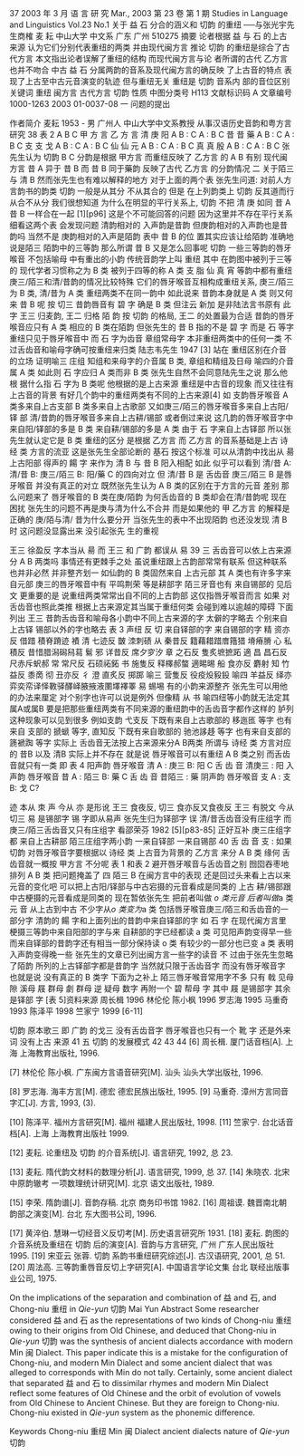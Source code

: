 37 2003 年 3 月 语 言 研 究 Mar., 2003 第 23 卷 第 1 期 Studies in Language and Linguistics Vol.23 No.1 关于 益 石 分合的涵义和 切韵 的重纽
──与张光宇先生商榷 麦 耘 中山大学 中文系 广东 广州 510275 摘要 论者根据 益 与 石 的上古来源 认为它们分别代表重纽的两类 并由现代闽方言 推论 切韵 的重纽是综合了古代方言 本文指出论者误解了重纽的结构 而现代闽方言与论 者所谓的古代 乙方言 也并不吻合 中古 益 石 分属两韵的音系及现代闽方言的确反映 了上古音的特点 表现了上古至中古元音演变的轨迹 但与重纽无关 重纽是 切韵 音系内 部的音位区别 关键词 重纽 闽方言 古代方言 切韵 性质 中图分类号 H113 文献标识码 A 文章编号 1000-1263 2003 01-0037-08 一 问题的提出
 
作者简介 麦耘 1953 - 男 广州人 中山大学中文系教授 从事汉语历史音韵和粤方言研究 38 表 2 A B C 甲 方 言 乙 方 言 清 庚 阳 A B : C A : B C
昔 昔 藥 A B : C A : B C
支 支 戈 A B : C A : B C 仙 仙 元 A B : C A : B C
真 真 殷 A B : C A : B C
张先生认为 切韵 B C 分韵是根据 甲方言 而重纽反映了 乙方言 的 A B 有别 现代闽 方言 昔 A 异于 昔 B 而 昔 B 同于藥韵 反映了古代 乙方言 的分韵情况 二 关于陌三与 清 B
然而张先生也有难以解释的地方 对于上面的两个表 张先生问道: 对前人方言韵书的韵类 切韵 一般是从其分 不从其合的 但是 在上列韵类上 切韵 反其道而行 从合不从分 我们很想知道 为什么在明显的平行关系上, 切韵 不把 清 庚 如同 昔 A 昔 B 一样合在一起 [1][p96]
这是个不可能回答的问题 因为这里并不存在平行关系 细看这两个表 会发现问题 清韵相对的 入声韵是昔韵 但庚韵相对的入声韵也是昔韵吗 当然不是 庚韵相对的入声是陌韵 表中 昔 B 的位 置其实应该让给陌韵 准确地说是陌三 陌韵中的三等韵 那么所谓 昔 B 又是怎么回事呢 切韵 一些三等韵的唇牙喉音 不包括喻母 中有重出的小韵 传统音韵学上叫 重纽 其中 在韵图中被列于三等的 现代学者习惯称之为 B 类 被列于四等的称 A 类 支 脂 仙 真 宵 等韵中都有重纽 庚三/陌三和清/昔韵的情况比较特殊 它们的唇牙喉音互相构成重纽关系, 庚三/陌三为 B
类, 清/昔为 A 类 重纽两类不在同一韵中 如此说来 昔韵本身就是 A 类 则又何来 昔 B 呢 按 切三 昔韵唇音有 碧 字 确是 B 类 但注云 新加 是非陆法言书原有 此字 王三 归麦韵, 王二 归格 陌 韵 按 切韵 的格局, 王二 的处置最为合适 昔韵的唇牙喉音应只有 A 类 相应的 B 类在陌韵 但张先生的 昔 B 指的不是 碧 字 而是 石 等字 重纽只见于唇牙喉音中 而 石 字为齿音 章组常母字 本非重纽两类中的任何一类 不过舌齿音和喻母字确可按重纽来归类 陆志韦先生 1947 [3]
站在 重纽区别在介音 的立场 证明喻三 庄组 知组和来母字的介音属 B 类, 章组和精组及日母 喻四的介音属 A 类 如此则 石 字应归 A 类而非 B 类 张先生自然不会同意陆先生之说 那么他根 据什么指 石 字为 B 类呢 他根据的是上古来源 重纽是中古音的现象 而又往往有上古音的背景 有好几个韵中的重纽两类有不同的上古来源[4] 如 支韵唇牙喉音 A 类多来自上古支部 B 类多来自上古歌部 又如庚三/陌三的唇牙喉音多来自上古阳/铎 部 清/昔韵的唇牙喉音多来自上古耕/锡部 或者倒过来说 这几韵的唇牙喉音字中来自阳/铎部的多是 B 类 来自耕/锡部的多是 A 类 由于 石 字来自上古铎部 所以张先生就认定它是 B 类 重纽的区分 是根据 乙方言 而 乙方言 的音系基础是上古 诗经 类 方言的流亚 这是张先生全部论断的 基石 按这个标准 可以从清韵中找出从 昜 上古阳部 得声的 餳 字 来作为 清 B 与 昔 B
阳入相配 如此 似乎可以看到 清/昔 A: 清/昔 B: 庚三/陌三 B: 阳/藥 C 的四向对立 但 清/昔 B 是 舌齿音 庚三/陌三 B 是唇牙喉音 并没有真正的对立 既然张先生认为 A B 类的区别在于方言的元音 差别 那么问题来了 唇牙喉音的 B 类在庚/陌韵 为何舌齿音的 B 类却会在清/昔韵呢 现在 困扰 张先生的问题不再是庚与清为什么不合并 而是如果他的 甲 乙方言 的解释是正确的 庚/陌与清/
昔为什么要分开 当张先生的表中不出现陌韵 也还没发现 清 B 时 这问题没显露出来 没引起张先 生的重视
 
王三 徐盈反 字本当从 昜 而 王三 和 广韵 都误从 易 39 三 舌齿音可以依上古来源分 A B 两类吗 事情还有更棘手之处 虽说重纽跟上古韵部常常有联系 但这种联系也并非必然 并非整齐划一 如仙韵的 B 类固然来自 上古元部 其 A 类也有许多字来自元部 庚三的唇牙喉音中有 平鸣荆荣 等是耕部字 陌三牙音也有 来自锡部的 见后文 更重要的是 说重纽两类常常出自不同的上古韵部 这仅指唇牙喉音而言 如果 对舌齿音也照此类推 根据上古来源定其当属于重纽何类 会碰到难以逾越的障碍 下面列出 王三 昔韵舌齿音和喻母各小韵中不同上古来源的字 太僻的字略去 个别来自上古铎 锡部以外的字也略去 表 3 声纽 反 切 来自铎部的字 来自锡部的字 精 资亦反 借踖 積脊蹐迹 襀 清 七迹反 皵 洓刺碛 从 秦昔反 籍藉耤踖庴簎猎 塉瘠膌 心 私積反 昔惜腊潟磶舄蕮 鬄 邪 详昔反 席夕穸汐 章 之石反 隻炙墌摭跖 適 昌 昌石反 尺赤斥蚇郝 常 常尺反 石硕祏鉐 书 施隻反 释檡郝螫 適睗晹 船 食亦反 麝射 知 竹益反 黍啇 彻 丑亦反 彳 澄 直炙反 掷踯 喻三 营隻反 役疫炈豛鈠 喻四 羊益反 绎亦弈奕帟译怿斁驿醳峄腋掖液圛墿襗睪 易 蜴埸 有的小韵来源整齐 张先生可以用他的办法来厘定 对个别字也许可以说是例外 但像精 从 书 喻四纽等小韵就无法定其属A或属B 要是把那些重纽两类有不同来源的重纽韵中的舌齿音字都作这样的 胪列 这种现象可以见到很多 例如支韵 弋支反 下既有来自上古歌部的 移迤匜 等字 也有来自 支部的 搋螔 等字, 直知反 下既有来自歌部的 驰池誃趍 等字 也有来自支部的 篪褫踟 等字 实际上 舌齿音无法按上古来源来分A B两类 所谓与 诗经 类 方言对应的 昔B 以及 清B
实际上并不存在 就是说 唇牙喉音可以有重纽 A B 类之别 而舌齿音就只有一类 即 表 4 阳声韵 唇牙喉音 清 A : 庚三 B: 阳 C 
 舌 齿 音 清庚三 : 阳 入声韵 唇牙喉音 昔 A : 陌三 B: 藥 C
 舌 齿 音 昔陌三 : 藥 阴声韵 唇牙喉音 支 A : 支 B: 戈 C?

 
迹 本从 朿 声 今从 亦 是形讹 王三 食夜反, 切三 食亦反又食夜反 王三 有脱文 今从 切三 易 是锡部字 锡 字即从易声 张先生归为铎部字 误 清/昔舌齿音没有庄组字 而庚三/陌三舌齿音又只有庄组字 看邵荣芬 1982 [5][p83-85] 正好互补 庚三庄组字都 来自上古耕部 陌三庄组字两小韵 一来自铎部 一来自锡部 40 舌 齿 音 支 : 
如果 切韵 对唇牙喉音字要根据以 诗经 类 上古音为背景的 乙方言 来分 A B 类 缘何 舌齿音就一概按 甲方言 不分呢 表 1 和表 2 避开唇牙喉音与舌齿音之别 囫囵吞枣地排列 A B 类 把问题掩盖了 四 陌三 B 在闽方言中的表现 还是回过头来看上古以来元音的变化吧 可以把上古阳/铎部与中古宕摄的元音看成是同类的 上古 耕/锡部跟中古梗摄的元音看成是同类的 现在暂依张先生 把前者叫做 *o 类元音 后者叫做*a 类元 音 从上古到中古 不少字从*o 类变为*a 类 包括唇牙喉音庚三/陌三和舌齿音的一部分字 清韵的 餳 字和上面列出的昔韵中来自铎部的字 如 石 字 在现代闽方言里 梗摄三等韵中来自阳部的字与来 自耕部的字已经都读 a 类 可见阳声韵变得早一些 而来自铎部的昔韵字还有相当一部分保持读 o 类 有较少的一部分也已变 a 类 表明入声韵变得晚一些 张先生的文章已列出闽方言一些字的读音 不 过由于张先生忽略了陌韵 所列的上古铎部字都是昔韵字 当然就只限于舌齿音字 而没有唇牙喉音字 也就是说 没有真正的 B 类字 下面为之补上 陌三唇牙喉音常用字不多 只有 戟 见母 隙 溪母 屐 群母 劇 群母 逆 疑母 数字 再附一个 碧 帮母 字 其中 屐 是锡部字 其余是铎部 字 [表 5]资料来源 周长楫 1996 林伦伦 陈小枫 1996 罗志海 1995 马重奇 1993 陈泽平 1998 竺家宁 1999 [6-11]
 
切韵 原本歌三 即 广韵 的戈三 没有舌齿音字 唇牙喉音也只有一个 靴 字 还是外来词 没有上古 来源 41 五 切韵 的发展模式 42 43 44
[6] 周长楫. 厦门话音档[A]. 上海 上海教育出版社, 1996.

[7] 林伦伦 陈小枫. 广东闽方言语音研究[M]. 汕头 汕头大学出版社, 1996.

[8] 罗志海. 海丰方言[M]. 德宏 德宏民族出版社, 1995. [9] 马重奇. 漳州方言同音字汇[J]. 方言, 1993, (3).

[10] 陈泽平. 福州方言研究[M]. 福州 福建人民出版社, 1998. [11] 竺家宁. 台北话音档[A]. 上海 上海教育出版社 1999.

[12] 麦耘. 论重纽及 切韵 的介音系统[J]. 语言研究, 1992, 总 23.

[13] 麦耘. 隋代韵文材料的数理分析[J]. 语言研究, 1999, 总 37. [14] 朱晓农. 北宋中原韵辙考 一项数理统计研究[M]. 北京 语文出版社, 1989.

[15] 李荣. 隋韵谱[J]. 音韵存稿. 北京 商务印书馆 1982. [16] 周祖谟. 魏晋南北朝韵部之演变[M]. 台北 东大图书公司, 1996.

[17] 黄淬伯. 慧琳一切经音义反切考[M]. 历史语言研究所 1931. [18] 麦耘. 韵图的介音系统及重纽在 切韵 后的演变[A]. 音韵与方言研究, 广州 广东人民出版社 1995. [19] 宋亚云 张蓉. 切韵 系韵书重纽研究综述[J]. 古汉语研究, 2001, 总 51. [20] 周法高. 三等韵重唇音反切上字研究[A]. 中国语言学论文集 台北 联经出版事业公司, 1975.

On the implications of the separation and combination of 益 and 石, and Chong-niu 重纽 in *Qie-yun* 切韵 Mai Yun Abstract Some researcher considered 益 and 石 as the representations of two kinds of Chong-niu 重纽 owing to their origins from Old Chinese, and deduced that Chong-niu in *Qie-yun* 切韵 was the synthesis of ancient dialects accordance with modern Min 闽 Dialect. This paper indicate this is a mistake for the configuration of Chong-niu, and modern Min Dialect and some ancient dialect that was alleged to corresponds with Min do not tally. Certainly, some ancient dialect that separated 益 and 石 to dissimilar rhymes and modern Min Dialect reflect some features of Old Chinese and the orbit of evolution of vowels from Old Chinese to Ancient Chinese. But they are foreign to Chong-niu. Chong-niu existed in *Qie-yun* system as the phonemic difference.

Keywords Chong-niu 重纽 Min 闽 Dialect ancient dialects nature of *Qie-yun* 切韵